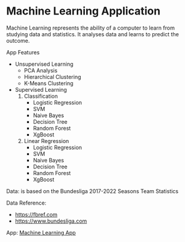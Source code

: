 # Machine Learning Application

Machine Learning represents the ability of a computer to learn from studying data and statistics. It analyses data and learns to predict the outcome.

App Features

* Unsupervised Learning 
  - PCA Analysis
  - Hierarchical Clustering
  - K-Means Clustering
* Supervised Learning 
    1. Classification
       - Logistic Regression
       - SVM
       - Naive Bayes
       - Decision Tree
       - Random Forest
       - XgBoost
    2. Linear Regression
       - Logistic Regression
       - SVM
       - Naive Bayes
       - Decision Tree
       - Random Forest
       - XgBoost

Data: is based on the Bundesliga 2017-2022 Seasons Team Statistics

Data Reference: 
- https://fbref.com
- https://www.bundesliga.com

App: [Machine Learning App](https://bvbtm86-buli-ml.streamlitapp.com)